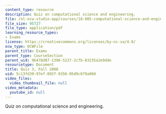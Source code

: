 ```yaml
---
content_type: resource
description: Quiz on computational science and engineering.
file: /ol-ocw-studio-app/courses/18-085-computational-science-and-engineering-i-fall-2008/5c13fd3997ef892f935605d9c679a90d_quiz3.pdf
file_size: 95727
file_type: application/pdf
learning_resource_types:
- Exams
license: https://creativecommons.org/licenses/by-nc-sa/4.0/
ocw_type: OCWFile
parent_title: Exams
parent_type: CourseSection
parent_uid: 9b478d87-1396-5227-2cfb-83235a2e9dde
resourcetype: Document
title: Quiz 3, Fall 2008
uid: 5c13fd39-97ef-892f-9356-05d9c679a90d
video_files:
  video_thumbnail_file: null
video_metadata:
  youtube_id: null
---
```

Quiz on computational science and engineering.